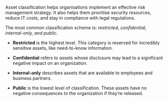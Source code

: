 
Asset classification helps organisations implement an effective risk management strategy. It also helps them prioritise security resources, reduce IT costs, and stay in compliance with legal regulations.

The most common classification scheme is: *restricted, confidential, internal-only, and public*.

- **Restricted** is the highest level. This category is reserved for incredibly sensitive assets,  like need-to-know information.

- **Confidential** refers to assets whose disclosure may lead to a significant negative impact on an organization.

- **Internal-only** describes assets that are available to employees and business partners.

- **Public** is the lowest level of classification. These assets have no negative consequences to the organization if they’re released.